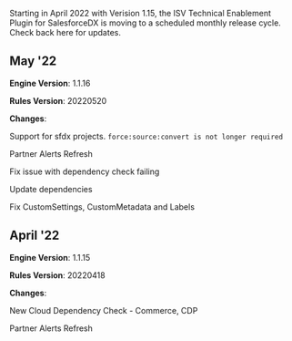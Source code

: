 Starting in April 2022 with Verision 1.15, the ISV Technical Enablement Plugin for SalesforceDX is moving to a scheduled monthly release cycle. Check back here for updates.

## May '22

**Engine Version**: 1.1.16

**Rules Version**: 20220520

**Changes**:


Support for sfdx projects. `force:source:convert is not longer required`

Partner Alerts Refresh

Fix issue with dependency check failing

Update dependencies

Fix CustomSettings, CustomMetadata and Labels


## April '22

**Engine Version**: 1.1.15

**Rules Version**: 20220418

**Changes**:

New Cloud Dependency Check - Commerce, CDP

Partner Alerts Refresh
